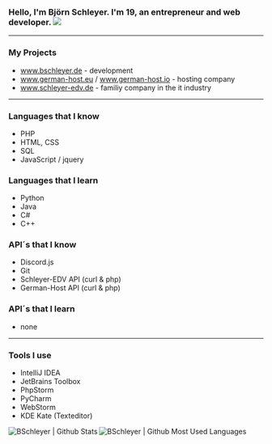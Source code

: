 ### Hello, I'm Björn Schleyer. I'm 19, an entrepreneur and web developer. ![](https://komarev.com/ghpvc/?username=BSchleyer&color=blue)
---
### My Projects ###
- www.bschleyer.de - development
- www.german-host.eu / www.german-host.io - hosting company
- www.schleyer-edv.de - familiy company in the it industry

---
### Languages that I know
- PHP
- HTML, CSS
- SQL
- JavaScript / jquery

### Languages that I learn
- Python
- Java
- C#
- C++

### API´s that I know
- Discord.js 
- Git
- Schleyer-EDV API (curl & php)
- German-Host API (curl & php)

### API´s that I learn
- none

---
### Tools I use
- IntelliJ IDEA
- JetBrains Toolbox
- PhpStorm
- PyCharm
- WebStorm
- KDE Kate (Texteditor)


<img align="left" alt="BSchleyer | Github Stats" src="https://github-readme-stats.vercel.app/api?username=BSchleyer&count_private=true&show_icons=true&hide_border=true5&bg_color=30,e96443,904e95&title_color=fff&text_color=fff" />
<img align="left" alt="BSchleyer | Github Most Used Languages" src="https://github-readme-stats.vercel.app/api/top-langs/?username=BSchleyer&count_private=true&show_icons=true&hide_border=true5&bg_color=30,e96443,904e95&title_color=fff&text_color=fff" />
